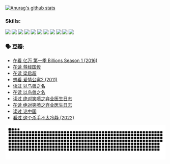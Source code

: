 
[![Anurag's github stats](https://github-readme-stats.vercel.app/api?username=w940853815)](https://github.com/anuraghazra/github-readme-stats)

### Skills:

<code><img height="32" src="https://cdn.jsdelivr.net/npm/simple-icons@v5/icons/python.svg"></code>
<code><img height="32" src="https://cdn.jsdelivr.net/npm/simple-icons@v5/icons/javascript.svg"></code>
<code><img height="32" src="https://cdn.jsdelivr.net/npm/simple-icons@v5/icons/django.svg"></code>
<code><img height="32" src="https://cdn.jsdelivr.net/npm/simple-icons@v5/icons/flask.svg"></code>
<code><img height="32" src="https://cdn.jsdelivr.net/npm/simple-icons@v5/icons/vuetify.svg"></code>
<code><img height="32" src="https://cdn.jsdelivr.net/npm/simple-icons@v5/icons/git.svg"></code>
<code><img height="32" src="https://cdn.jsdelivr.net/npm/simple-icons@v5/icons/docker.svg"></code>
<code><img height="32" src="https://cdn.jsdelivr.net/npm/simple-icons@v5/icons/postgresql.svg"></code>
<code><img height="32" src="https://cdn.jsdelivr.net/npm/simple-icons@v5/icons/elasticsearch.svg"></code>
<code><img height="32" src="https://cdn.jsdelivr.net/npm/simple-icons@v5/icons/macos.svg"></code>
<code><img height="32" src="https://cdn.jsdelivr.net/npm/simple-icons@v5/icons/linux.svg"></code>

### 🗣 豆瓣:

<!-- DOUBAN-ACTIVITIES:START -->
- [在看 亿万 第一季 Billions Season 1‎ (2016)](https://www.douban.com/people/136069238/status/3878098700/?_i=53632512)
- [在读 蒋经国传](https://www.douban.com/people/136069238/status/3877458956/?_i=53632512)
- [在读 梁启超](https://www.douban.com/people/136069238/status/3876806133/?_i=53632512)
- [想看 爱情公寓2‎ (2011)](https://www.douban.com/people/136069238/status/3876682115/?_i=53632512)
- [读过 以鸟兽之名](https://www.douban.com/people/136069238/status/3876369302/?_i=53632512)
- [在读 以鸟兽之名](https://www.douban.com/people/136069238/status/3869094471/?_i=53632512)
- [读过 绝对笑喷之弃业医生日志](https://www.douban.com/people/136069238/status/3869093225/?_i=53632512)
- [在读 绝对笑喷之弃业医生日志](https://www.douban.com/people/136069238/status/3862106751/?_i=53632512)
- [读过 论中国](https://www.douban.com/people/136069238/status/3862105795/?_i=53632512)
- [看过 这个杀手不太冷静‎ (2022)](https://www.douban.com/people/136069238/status/3856458693/?_i=53632512)
<!-- DOUBAN-ACTIVITIES:END -->


![Snake animation](https://raw.githubusercontent.com/w940853815/w940853815/output/github-contribution-grid-snake.svg)

<!--
**w940853815/w940853815** is a ✨ _special_ ✨ repository because its `README.md` (this file) appears on your GitHub profile.

Here are some ideas to get you started:

- 🔭 I’m currently working on ...
- 🌱 I’m currently learning ...
- 👯 I’m looking to collaborate on ...
- 🤔 I’m looking for help with ...
- 💬 Ask me about ...
- 📫 How to reach me: ...
- 😄 Pronouns: ...
- ⚡ Fun fact: ...
-->
